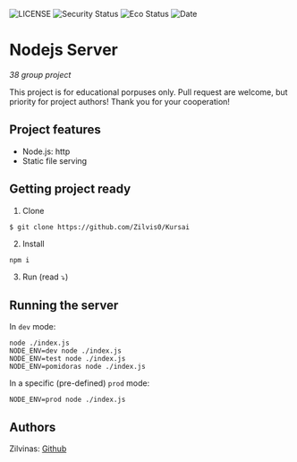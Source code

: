 ![LICENSE](https://img.shields.io/badge/license-MIT-blue.svg?style=flat-square)
![Security Status](https://img.shields.io/security-headers?label=Security&url=https%3A%2F%2Fgithub.com&style=flat-square)
![Eco Status](https://img.shields.io/badge/ECO-Friendly-green.svg)
![Date](https://img.shields.io/date/:timestamp)


# Nodejs Server

_38 group project_

This project is for educational porpuses only. Pull request are welcome, but priority for project authors! Thank you for your cooperation!

## Project features

-   Node.js: http
-   Static file serving

## Getting project ready

1. Clone

```
$ git clone https://github.com/Zilvis0/Kursai
```

2. Install

```
npm i
```

3. Run (read ⤵)

## Running the server

In `dev` mode:

```
node ./index.js
NODE_ENV=dev node ./index.js
NODE_ENV=test node ./index.js
NODE_ENV=pomidoras node ./index.js
```

In a specific (pre-defined) `prod` mode:

```
NODE_ENV=prod node ./index.js
```

## Authors

Zilvinas: [Github](https://github.com/Zilvis0)
